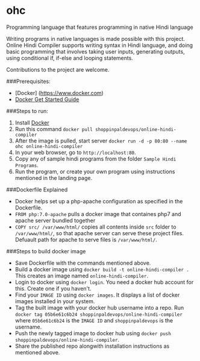 # ohc
Programming language that features programming in native Hindi language

Writing programs in native languages is  made possible with this project.
Online Hindi Compiler supports writing syntax in Hindi language, and doing basic
programming that involves taking user inputs, generating outputs, using conditional
if, if-else and looping statements.

Contributions to the project are welcome.

###Prerequisites:
* [Docker] (https://www.docker.com)    
* [Docker Get Started Guide](https://www.docker.com/products/docker)

###Steps to run:
1) Install [Docker](https://www.docker.com)    
2) Run this command `docker pull shoppinpaldevops/online-hindi-compiler`    
3) After the image is pulled, start server `docker run -d -p 80:80 --name ohc online-hindi-compiler`    
4) In your web browser, go to `http://localhost:80`.     
5) Copy any of sample hindi programs from the folder `Sample Hindi Programs`.     
6) Run the program, or create your own program using instructions mentioned in the landing page.   

###Dockerfile Explained
* Docker helps set up a php-apache configuration as specified in the Dockerfile.
* `FROM php:7.0-apache` pulls a docker image that containes php7 and apache server bundled together
* `COPY src/ /var/www/html/` copies all contents inside `src` folder to `/var/www/html/`, so that apache server can serve these project files. Defuault path for apache to serve files is `/var/www/html/`.

###Steps to build docker image
* Save Dockerfile with the commands mentioned above.
* Build a docker image using `docker build -t online-hindi-compiler .` This creates an image named `online-hindi-compiler`. 
* Login to docker using `docker login`. You need a docker hub account for this. Create one if you haven't.
* Find your `IMAGE ID` using `docker images`. It displays a list of docker images installed in your system.
* Tag the built image with your docker hub username into a repo. Run `docker tag 05b6e61c6b24 shoppinpaldevops/online-hindi-compiler` where `05b6e61c6b24` is the `IMAGE ID` and `shoppinpaldevops` is the username.
* Push the newly tagged image to docker hub using `docker push shoppinpaldevops/online-hindi-compiler`.
* Share the published repo alongwith installation instructions as mentioned above.
